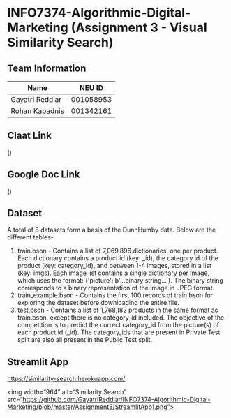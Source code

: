 # INFO7374-Algorithmic-Digital-Marketing (Assignment 3 - Visual Similarity Search)

## Team Information
| Name        | NEU ID           | 
| ------------- |:-------------:| 
| Gayatri Reddiar      | 001058953 | 
| Rohan Kapadnis | 001342161      |   

## Claat Link
()

## Google Doc Link
()

## Dataset
A total of 8 datasets form a basis of the DunnHumby data. Below are the different tables-
1. train.bson - Contains a list of 7,069,896 dictionaries, one per product. Each dictionary contains a product id (key: _id), the category id of the product (key: category_id), and between 1-4 images, stored in a list (key: imgs). Each image list contains a single dictionary per image, which uses the format: {'picture': b'...binary string...'}. The binary string corresponds to a binary representation of the image in JPEG format.
2. train_example.bson - Contains the first 100 records of train.bson for exploring the dataset before downloading the entire file.
3. test.bson - Contains a list of 1,768,182 products in the same format as train.bson, except there is no category_id included. The objective of the competition is to predict the correct category_id from the picture(s) of each product id (_id). The category_ids that are present in Private Test split are also all present in the Public Test split.

## Streamlit App
https://similarity-search.herokuapp.com/

<img width=“964” alt=“Similarity Search” src=“https://github.com/GayatriReddiar/INFO7374-Algorithmic-Digital-Marketing/blob/master/Assignment3/StreamlitApp1.png”>

